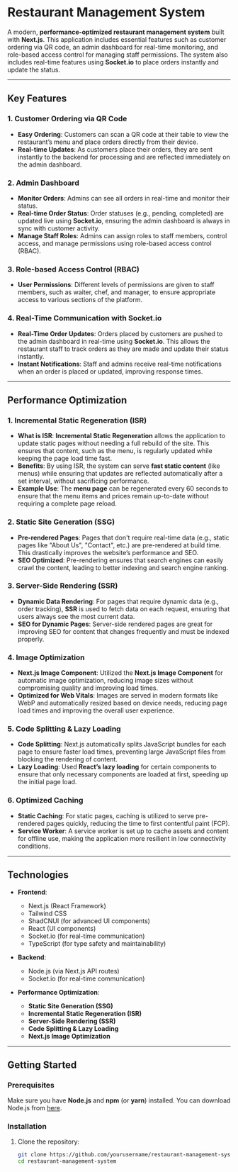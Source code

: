 # Restaurant Management System

A modern, **performance-optimized restaurant management system** built with **Next.js**. This application includes essential features such as customer ordering via QR code, an admin dashboard for real-time monitoring, and role-based access control for managing staff permissions. The system also includes real-time features using **Socket.io** to place orders instantly and update the status.

---

## Key Features

### 1. **Customer Ordering via QR Code**
- **Easy Ordering**: Customers can scan a QR code at their table to view the restaurant’s menu and place orders directly from their device.
- **Real-time Updates**: As customers place their orders, they are sent instantly to the backend for processing and are reflected immediately on the admin dashboard.

### 2. **Admin Dashboard**
- **Monitor Orders**: Admins can see all orders in real-time and monitor their status.
- **Real-time Order Status**: Order statuses (e.g., pending, completed) are updated live using **Socket.io**, ensuring the admin dashboard is always in sync with customer activity.
- **Manage Staff Roles**: Admins can assign roles to staff members, control access, and manage permissions using role-based access control (RBAC).

### 3. **Role-based Access Control (RBAC)**
- **User Permissions**: Different levels of permissions are given to staff members, such as waiter, chef, and manager, to ensure appropriate access to various sections of the platform.

### 4. **Real-Time Communication with Socket.io**
- **Real-Time Order Updates**: Orders placed by customers are pushed to the admin dashboard in real-time using **Socket.io**. This allows the restaurant staff to track orders as they are made and update their status instantly.
- **Instant Notifications**: Staff and admins receive real-time notifications when an order is placed or updated, improving response times.

---

## Performance Optimization

### 1. **Incremental Static Regeneration (ISR)**
- **What is ISR**: **Incremental Static Regeneration** allows the application to update static pages without needing a full rebuild of the site. This ensures that content, such as the menu, is regularly updated while keeping the page load time fast.
- **Benefits**: By using ISR, the system can serve **fast static content** (like menus) while ensuring that updates are reflected automatically after a set interval, without sacrificing performance.
- **Example Use**: The **menu page** can be regenerated every 60 seconds to ensure that the menu items and prices remain up-to-date without requiring a complete page reload.

### 2. **Static Site Generation (SSG)**
- **Pre-rendered Pages**: Pages that don't require real-time data (e.g., static pages like "About Us", "Contact", etc.) are pre-rendered at build time. This drastically improves the website’s performance and SEO.
- **SEO Optimized**: Pre-rendering ensures that search engines can easily crawl the content, leading to better indexing and search engine ranking.

### 3. **Server-Side Rendering (SSR)**
- **Dynamic Data Rendering**: For pages that require dynamic data (e.g., order tracking), **SSR** is used to fetch data on each request, ensuring that users always see the most current data.
- **SEO for Dynamic Pages**: Server-side rendered pages are great for improving SEO for content that changes frequently and must be indexed properly.

### 4. **Image Optimization**
- **Next.js Image Component**: Utilized the **Next.js Image Component** for automatic image optimization, reducing image sizes without compromising quality and improving load times.
- **Optimized for Web Vitals**: Images are served in modern formats like WebP and automatically resized based on device needs, reducing page load times and improving the overall user experience.

### 5. **Code Splitting & Lazy Loading**
- **Code Splitting**: Next.js automatically splits JavaScript bundles for each page to ensure faster load times, preventing large JavaScript files from blocking the rendering of content.
- **Lazy Loading**: Used **React’s lazy loading** for certain components to ensure that only necessary components are loaded at first, speeding up the initial page load.

### 6. **Optimized Caching**
- **Static Caching**: For static pages, caching is utilized to serve pre-rendered pages quickly, reducing the time to first contentful paint (FCP).
- **Service Worker**: A service worker is set up to cache assets and content for offline use, making the application more resilient in low connectivity conditions.

---

## Technologies

- **Frontend**: 
  - Next.js (React Framework)
  - Tailwind CSS
  - ShadCNUI (for advanced UI components)
  - React (UI components)
  - Socket.io (for real-time communication)
  - TypeScript (for type safety and maintainability)

- **Backend**: 
  - Node.js (via Next.js API routes)
  - Socket.io (for real-time communication)

- **Performance Optimization**:
  - **Static Site Generation (SSG)**
  - **Incremental Static Regeneration (ISR)**
  - **Server-Side Rendering (SSR)**
  - **Code Splitting & Lazy Loading**
  - **Next.js Image Optimization**

---

## Getting Started

### Prerequisites
Make sure you have **Node.js** and **npm** (or **yarn**) installed. You can download Node.js from [here](https://nodejs.org/).

### Installation

1. Clone the repository:
   ```bash
   git clone https://github.com/yourusername/restaurant-management-system.git
   cd restaurant-management-system
